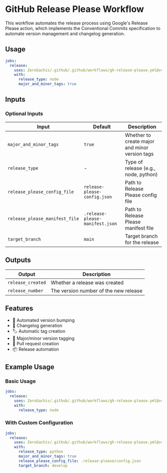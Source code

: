 # GitHub Release Please Workflow

This workflow automates the release process using Google's Release Please action, which implements the Conventional Commits specification to automate version management and changelog generation.

## Usage

```yaml
jobs:
  release:
    uses: ZeroGachis/.github/.github/workflows/gh-release-please.yml@v4
    with:
      release_type: node
      major_and_minor_tags: true
```

## Inputs

### Optional Inputs

| Input                          | Default                         | Description                                    |
| ------------------------------ | ------------------------------- | ---------------------------------------------- |
| `major_and_minor_tags`         | `true`                          | Whether to create major and minor version tags |
| `release_type`                 | -                               | Type of release (e.g., node, python)           |
| `release_please_config_file`   | `release-please-config.json`    | Path to Release Please config file             |
| `release_please_manifest_file` | `.release-please-manifest.json` | Path to Release Please manifest file           |
| `target_branch`                | `main`                          | Target branch for the release                  |

## Outputs

| Output            | Description                           |
| ----------------- | ------------------------------------- |
| `release_created` | Whether a release was created         |
| `release_number`  | The version number of the new release |

## Features

- 🔄 Automated version bumping
- 📝 Changelog generation
- 🏷️ Automatic tag creation
- 🔖 Major/minor version tagging
- 🤖 Pull request creation
- 📦 Release automation

## Example Usage

### Basic Usage

```yaml
jobs:
  release:
    uses: ZeroGachis/.github/.github/workflows/gh-release-please.yml@v4
    with:
      release_type: node
```

### With Custom Configuration

```yaml
jobs:
  release:
    uses: ZeroGachis/.github/.github/workflows/gh-release-please.yml@v4
    with:
      release_type: python
      major_and_minor_tags: true
      release_please_config_file: .release-please/config.json
      target_branch: develop
```
